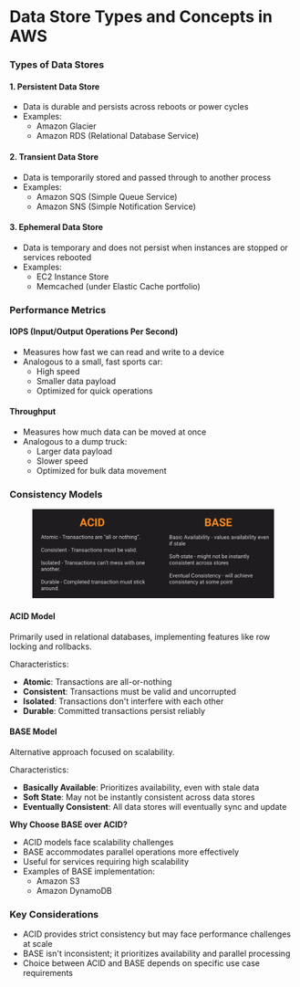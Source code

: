 # Data Store Types and Concepts in AWS



### Types of Data Stores

#### 1. Persistent Data Store

* Data is durable and persists across reboots or power cycles
* Examples:
  * Amazon Glacier
  * Amazon RDS (Relational Database Service)

#### 2. Transient Data Store

* Data is temporarily stored and passed through to another process
* Examples:
  * Amazon SQS (Simple Queue Service)
  * Amazon SNS (Simple Notification Service)

#### 3. Ephemeral Data Store

* Data is temporary and does not persist when instances are stopped or services rebooted
* Examples:
  * EC2 Instance Store
  * Memcached (under Elastic Cache portfolio)

### Performance Metrics

#### IOPS (Input/Output Operations Per Second)

* Measures how fast we can read and write to a device
* Analogous to a small, fast sports car:
  * High speed
  * Smaller data payload
  * Optimized for quick operations

#### Throughput

* Measures how much data can be moved at once
* Analogous to a dump truck:
  * Larger data payload
  * Slower speed
  * Optimized for bulk data movement

### Consistency Models

<figure><img src="../../../.gitbook/assets/image (4) (1) (1).png" alt=""><figcaption></figcaption></figure>

#### ACID Model

Primarily used in relational databases, implementing features like row locking and rollbacks.

Characteristics:

* **Atomic**: Transactions are all-or-nothing
* **Consistent**: Transactions must be valid and uncorrupted
* **Isolated**: Transactions don't interfere with each other
* **Durable**: Committed transactions persist reliably

#### BASE Model

Alternative approach focused on scalability.

Characteristics:

* **Basically Available**: Prioritizes availability, even with stale data
* **Soft State**: May not be instantly consistent across data stores
* **Eventually Consistent**: All data stores will eventually sync and update

**Why Choose BASE over ACID?**

* ACID models face scalability challenges
* BASE accommodates parallel operations more effectively
* Useful for services requiring high scalability
* Examples of BASE implementation:
  * Amazon S3
  * Amazon DynamoDB

### Key Considerations

* ACID provides strict consistency but may face performance challenges at scale
* BASE isn't inconsistent; it prioritizes availability and parallel processing
* Choice between ACID and BASE depends on specific use case requirements



